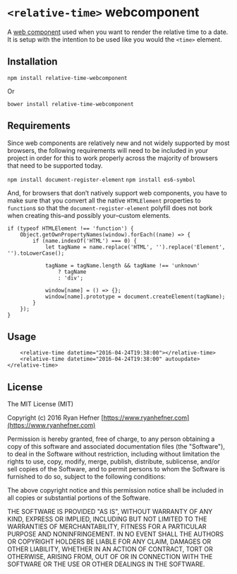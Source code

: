# `<relative-time>` webcomponent

A [web component](https://developer.mozilla.org/en-US/docs/Web/Web_Components) used when you want to render the relative time to a date.
It is setup with the intention to be used like you would the `<time>` element.


## Installation

`npm install relative-time-webcomponent`

Or

`bower install relative-time-webcomponent`

## Requirements

Since web components are relatively new and not widely supported by most browsers,
the following requirements will need to be included in your project in order for
this to work properly across the majority of browsers that need to be supported today.

`npm install document-register-element`
`npm install es6-symbol`

And, for browsers that don’t natively support web components, you have to make sure
that you convert all the native `HTMLElement` properties to `function`s so that
the `document-register-element` polyfill does not bork when creating this–and possibly
your–custom elements.

```
if (typeof HTMLElement !== 'function') {
    Object.getOwnPropertyNames(window).forEach((name) => {
        if (name.indexOf('HTML') === 0) {
            let tagName = name.replace('HTML', '').replace('Element', '').toLowerCase();

            tagName = tagName.length && tagName !== 'unknown'
                ? tagName
                : 'div';

            window[name] = () => {};
            window[name].prototype = document.createElement(tagName);
        }
    });
}
```

## Usage

```
    <relative-time datetime="2016-04-24T19:38:00"></relative-time>
    <relative-time datetime="2016-04-24T19:38:00" autoupdate></relative-time>
```

## License

The MIT License (MIT)

Copyright (c) 2016 Ryan Hefner [https://www.ryanhefner.com](https://www.ryanhefner.com)

Permission is hereby granted, free of charge, to any person obtaining a copy of this software and associated documentation files (the "Software"), to deal in the Software without restriction, including without limitation the rights to use, copy, modify, merge, publish, distribute, sublicense, and/or sell copies of the Software, and to permit persons to whom the Software is furnished to do so, subject to the following conditions:

The above copyright notice and this permission notice shall be included in all copies or substantial portions of the Software.

THE SOFTWARE IS PROVIDED "AS IS", WITHOUT WARRANTY OF ANY KIND, EXPRESS OR IMPLIED, INCLUDING BUT NOT LIMITED TO THE WARRANTIES OF MERCHANTABILITY, FITNESS FOR A PARTICULAR PURPOSE AND NONINFRINGEMENT. IN NO EVENT SHALL THE AUTHORS OR COPYRIGHT HOLDERS BE LIABLE FOR ANY CLAIM, DAMAGES OR OTHER LIABILITY, WHETHER IN AN ACTION OF CONTRACT, TORT OR OTHERWISE, ARISING FROM, OUT OF OR IN CONNECTION WITH THE SOFTWARE OR THE USE OR OTHER DEALINGS IN THE SOFTWARE.
